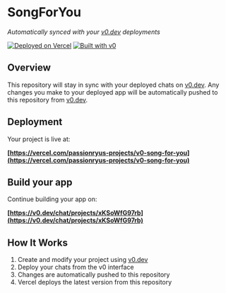 # SongForYou

*Automatically synced with your [v0.dev](https://v0.dev) deployments*

[![Deployed on Vercel](https://img.shields.io/badge/Deployed%20on-Vercel-black?style=for-the-badge&logo=vercel)](https://vercel.com/passionryus-projects/v0-song-for-you)
[![Built with v0](https://img.shields.io/badge/Built%20with-v0.dev-black?style=for-the-badge)](https://v0.dev/chat/projects/xKSoWfG97rb)

## Overview

This repository will stay in sync with your deployed chats on [v0.dev](https://v0.dev).
Any changes you make to your deployed app will be automatically pushed to this repository from [v0.dev](https://v0.dev).

## Deployment

Your project is live at:

**[https://vercel.com/passionryus-projects/v0-song-for-you](https://vercel.com/passionryus-projects/v0-song-for-you)**

## Build your app

Continue building your app on:

**[https://v0.dev/chat/projects/xKSoWfG97rb](https://v0.dev/chat/projects/xKSoWfG97rb)**

## How It Works

1. Create and modify your project using [v0.dev](https://v0.dev)
2. Deploy your chats from the v0 interface
3. Changes are automatically pushed to this repository
4. Vercel deploys the latest version from this repository